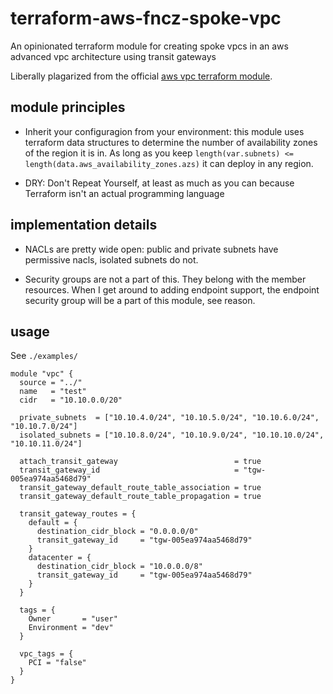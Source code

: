 # terraform-aws-fncz-spoke-vpc

An opinionated terraform module for creating spoke vpcs in an aws advanced vpc architecture using transit gateways

Liberally plagarized from the official [aws vpc terraform module](https://registry.terraform.io/modules/terraform-aws-modules/vpc/aws/latest).

## module principles

* Inherit your configuragion from your environment: this module uses terraform data structures to determine the number of availability zones of the region it is in. As long as you keep `length(var.subnets) <= length(data.aws_availability_zones.azs)` it can deploy in any region.

* DRY: Don't Repeat Yourself, at least as much as you can because Terraform isn't an actual programming language

## implementation details

* NACLs are pretty wide open: public and private subnets have permissive nacls, isolated subnets do not.

* Security groups are not a part of this. They belong with the member resources. When I get around to adding endpoint support, the endpoint security group will be a part of this module, see reason.

## usage

See `./examples/`

``` shell
module "vpc" {
  source = "../"
  name   = "test"
  cidr   = "10.10.0.0/20"

  private_subnets  = ["10.10.4.0/24", "10.10.5.0/24", "10.10.6.0/24", "10.10.7.0/24"]
  isolated_subnets = ["10.10.8.0/24", "10.10.9.0/24", "10.10.10.0/24", "10.10.11.0/24"]

  attach_transit_gateway                          = true
  transit_gateway_id                              = "tgw-005ea974aa5468d79"
  transit_gateway_default_route_table_association = true
  transit_gateway_default_route_table_propagation = true

  transit_gateway_routes = {
    default = {
      destination_cidr_block = "0.0.0.0/0"
      transit_gateway_id     = "tgw-005ea974aa5468d79"
    }
    datacenter = {
      destination_cidr_block = "10.0.0.0/8"
      transit_gateway_id     = "tgw-005ea974aa5468d79"
    }
  }

  tags = {
    Owner       = "user"
    Environment = "dev"
  }

  vpc_tags = {
    PCI = "false"
  }
}

```

